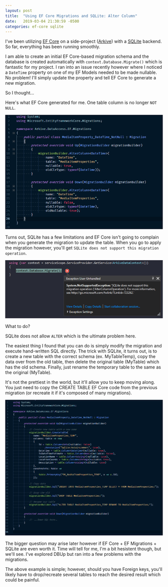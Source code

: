 ```yaml
---
layout: post
title:  "Using EF Core Migrations and SQLite: Alter Column"
date:   2019-03-04 21:30:59 -0500
categories: ef-core sqlite
---
```


I've been utilizing [EF Core](https://docs.microsoft.com/en-us/ef/core/) on a side-project ([Arkive](https://arkive.io/)) with a [SQLite](https://www.sqlite.org/index.html) backend. So far, everything has been running smoothly. 

I am able to create an initial EF Core-based migration schema and the database is created automatically with `context.Database.Migrate()` which is fantastic for my project. I ran into an issue recently however where I noticed a `DateTime` property on one of my EF Models needed to be made nullable. No problem! I'll simply update the property and tell EF Core to generate a new migration.

So I thought...

Here's what EF Core generated for me. One table column is no longer `NOT NULL`.

![Bad Migration code](/img/posts/2019-03-04/before.png "This won't work")

Turns out, SQLite has a few limitations and EF Core isn't going to complain when you generate the migration to update the table. When you go to apply the migration however, you'll get `SQLite does not support this migration operation`.

![Migration Error](/img/posts/2019-03-04/error.png "Not something I expected")

What to do?

SQLite does not allow `ALTER` which is the ultimate problem here.

The easiest thing I found that you can do is simply modify the migration and execute hand-written SQL directly. The trick with SQLite, it turns out, is to create a new table with the correct schema (ex. MyTableTemp), copy the data over from the old table, then delete the original table (MyTable) which has the old schema. Finally, just rename the temporary table to the same as the original (MyTable). 

It's not the prettiest in the world, but it'll allow you to keep moving along. You just need to copy the CREATE TABLE EF Core code from the previous migration (or recreate it if it's composed of many migrations).

![Migration Error](/img/posts/2019-03-04/after.png "All set!")

The bigger question may arise later however if EF Core + EF Migrations + SQLite are even worth it. Time will tell for me, I'm a bit hesistent though, but we'll see. I've explored DBUp but ran into a few problems with the migrations.

The above example is simple; however, should you have Foreign keys, you'll likely have to drop/recreate several tables to reach the desired result which could be painful.
